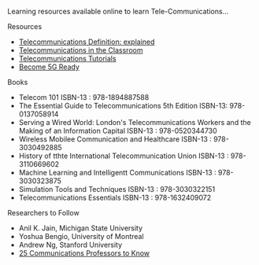 Learning resources available online to learn Tele-Communications... 

Resources


<ul> 
                      <li><a href="https://searchnetworking.techtarget.com/definition/telecommunications-telecom"> Telecommunications Definition: explained</a> 
                    </li>

  <li><a href="https://fcit.usf.edu/telecom/chap1.htm"> Telecommunications in the Classroom</a> 
                    </li>
 <li><a href="https://www.telecommunications-tutorials.com"> Telecommunications Tutorials </a> 
                    </li>
                    <li><a href="https://tec-online.org"> Become 5G Ready </a> 
                    </li>
                                        
                    
</ul>

Books

<ul> 
  <li> Telecom 101 ISBN-13 : 978-1894887588
</li>
  <li> The Essential Guide to Telecommunications 5th Edition ISBN-13: 978-0137058914 </li>
  <li> Serving a Wired World: London's Telecommunications Workers and the Making of an Information Capital ISBN-13 : 978-0520344730 </li>     
  <li> Wireless Mobilee Communication and Healthcare ISBN-13 : 978-3030492885 </li>
  <li> History of tthte International Telecommunication Union ISBN-13 : 978-3110669602</li>
  <li> Machine Learning and Intelligentt Communications ISBN-13 : 978-3030323875 </li>
  <li> Simulation Tools and Techniques ISBN-13 : 978-3030322151</li> 
  <li> Telecommunications Essentials ISBN-13 : 978-1632409072</li>           
</ul>

Researchers to Follow

<ul>
  <li> Anil K. Jain, Michigan State University</li>
  <li> Yoshua Bengio, University of Montreal</li>
  <li> Andrew Ng, Stanford University</li>
  <li><a href="https://www.communications-major.com/communications-professors/"> 25 Communications Professors to Know </a> 
                    </li>
  </ul>
